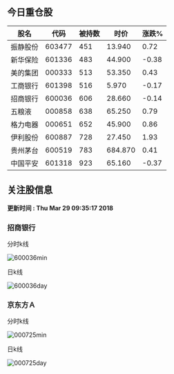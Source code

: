 
## 今日重仓股 

|股名|代码|被持数|时价|涨跌%|
|---|---|---|---|---|
|振静股份|603477|451|13.940|0.72|
|新华保险|601336|483|44.900|-0.38|
|美的集团|000333|513|53.350|0.43|
|工商银行|601398|516|5.970|-0.17|
|招商银行|600036|606|28.660|-0.14|
|五粮液|000858|638|65.250|0.79|
|格力电器|000651|652|45.900|0.86|
|伊利股份|600887|728|27.450|1.93|
|贵州茅台|600519|783|684.870|0.41|
|中国平安|601318|923|65.160|-0.37|

## 关注股信息
**更新时间 : Thu Mar 29 09:35:17 2018**
### 招商银行 
分时k线

![600036min](http://image.sinajs.cn/newchart/min/n/sh600036.gif)

日k线

![600036day](http://image.sinajs.cn/newchart/daily/n/sh600036.gif)

### 京东方Ａ 
分时k线

![000725min](http://image.sinajs.cn/newchart/min/n/sz000725.gif)

日k线

![000725day](http://image.sinajs.cn/newchart/daily/n/sz000725.gif)
